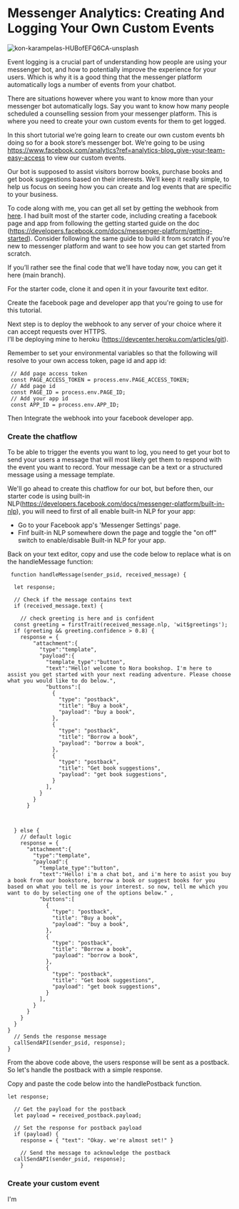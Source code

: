 # Messenger Analytics: Creating And Logging Your Own Custom Events

![kon-karampelas-HUBofEFQ6CA-unsplash](https://user-images.githubusercontent.com/48386390/97094816-f2631180-1647-11eb-8e64-4701f288a31c.jpg)

Event logging is a crucial part of understanding how people are using your messenger bot, and how to potentially improve the experience for your users. Which is why it is a good thing that the messenger platform automatically logs a number of events from your chatbot.

There are situations however where you want to know more than your messenger bot automatically logs. Say you want to know how many people scheduled a counselling session from your messenger platform. This is where you need to create your own custom events for them to get logged.

In this short tutorial we’re going learn to create our own custom events bh doing so for a book store’s messenger bot. We’re going  to be using https://www.facebook.com/analytics?ref=analytics-blog_give-your-team-easy-access to view our custom events.

Our bot is supposed to assist visitors borrow books, purchase books and get book suggestions based on their interests. We’ll keep it really simple, to help us focus on seeing how you can create and log events that are specific to your business.

To code along with me, you can get all set by getting the webhook from [here](https://github.com/Shulammite-Aso/messenger-webhook/tree/starter_code).
I had built most of the starter code, including creating a facebook page and app from following the getting started guide on the doc (https://developers.facebook.com/docs/messenger-platform/getting-started).
Consider following the same guide to build it from scratch if you’re new to messenger platform and want to see how you can get started from scratch.

If you’ll rather see the final code that we’ll have today now, you can get it here (main branch).

For the starter code, clone it and open it in your favourite text editor.

Create the facebook page and developer app that you're going to use for this tutorial.

Next step is to deploy the webhook to any server of your choice where it can accept requests over HTTPS.  
I’ll be deploying mine to heroku (https://devcenter.heroku.com/articles/git).

Remember to set your environmental variables so that the following will resolve to your own access token, page id and app id:

```
 // Add page access token
 const PAGE_ACCESS_TOKEN = process.env.PAGE_ACCESS_TOKEN;
 // Add page id
 const PAGE_ID = process.env.PAGE_ID;
 // Add your app id
 const APP_ID = process.env.APP_ID;
```

Then Integrate the webhook into your facebook developer app.

### Create the chatflow

To be able to trigger the events you want to log, you need to get your bot to send your users a message that will most likely get them to respond with 
the event you want to record. Your message can be a text or a structured message using a message template.

We'll go ahead to create this chatflow for our bot, but before then, our starter code is using 
built-in NLP(https://developers.facebook.com/docs/messenger-platform/built-in-nlp), you will need to first of all enable built-in NLP for your app:

- Go to your Facebook app's 'Messenger Settings' page.
- Finf built-in NLP somewhere down the page and toggle the "on off" switch to enable/disable Built-in NLP for your app.

Back on your text editor, copy and use the code below to replace what is on the handleMessage function:

```
 function handleMessage(sender_psid, received_message) {

  let response;

  // Check if the message contains text
  if (received_message.text) {    

    // check greeting is here and is confident
  const greeting = firstTrait(received_message.nlp, 'wit$greetings');
  if (greeting && greeting.confidence > 0.8) {
    response = {
        "attachment":{
          "type":"template",
          "payload":{
            "template_type":"button",
            "text":"Hello! welcome to Nora bookshop. I'm here to assist you get started with your next reading adventure. Please choose what you would like to do below.",
            "buttons":[
              {
                "type": "postback",
                "title": "Buy a book",
                "payload": "buy a book",
              },
              {
                "type": "postback",
                "title": "Borrow a book",
                "payload": "borrow a book",
              },
              {
                "type": "postback",
                "title": "Get book suggestions",
                "payload": "get book suggestions",
              }
            ],
          }
        }
      }

    

  } else { 
    // default logic
    response = {
      "attachment":{
        "type":"template",
        "payload":{
          "template_type":"button",
          "text":"Hello! i'm a chat bot, and i'm here to asist you buy a book from our bookstore, borrow a book or suggest books for you based on what you tell me is your interest. so now, tell me which you want to do by selecting one of the options below." ,
          "buttons":[
            {
              "type": "postback",
              "title": "Buy a book",
              "payload": "buy a book",
            },
            {
              "type": "postback",
              "title": "Borrow a book",
              "payload": "borrow a book",
            },
            {
              "type": "postback",
              "title": "Get book suggestions",
              "payload": "get book suggestions",
            }
          ],
        }
      }
    } 
  }
}  
  // Sends the response message
  callSendAPI(sender_psid, response);    
}
```

From the above code above, the users response will be sent as a postback. So let's handle the postback with a simple response.

Copy and paste the code below into the handlePostback function.

```
let response;
  
  // Get the payload for the postback
  let payload = received_postback.payload;

  // Set the response for postback payload
  if (payload) {
    response = { "text": "Okay. we're almost set!" }
    
    // Send the message to acknowledge the postback
  callSendAPI(sender_psid, response);
    }
```
### Create your custom event

I'm 


